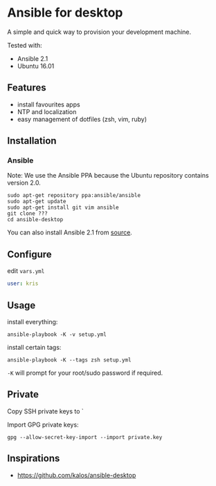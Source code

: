# Ansible for desktop

A simple and quick way to provision your development machine.

Tested with:

* Ansible 2.1
* Ubuntu 16.01

## Features

- install favourites apps
- NTP and localization
- easy management of dotfiles (zsh, vim, ruby)

## Installation

### Ansible

Note: We use the Ansible PPA because the Ubuntu repository contains version
2.0.

```
sudo apt-get repository ppa:ansible/ansible
sudo apt-get update
sudo apt-get install git vim ansible
git clone ???
cd ansible-desktop
```

You can also install Ansible 2.1 from [source](http://docs.ansible.com/ansible/intro_installation.html).


## Configure

edit `vars.yml`

```yaml
user: kris
```

## Usage

install everything:

    ansible-playbook -K -v setup.yml

install certain tags:

    ansible-playbook -K --tags zsh setup.yml

`-K` will prompt for your root/sudo password if required.

## Private

Copy SSH private keys to `

Import GPG private keys:

```
gpg --allow-secret-key-import --import private.key
```

## Inspirations

* https://github.com/kalos/ansible-desktop

